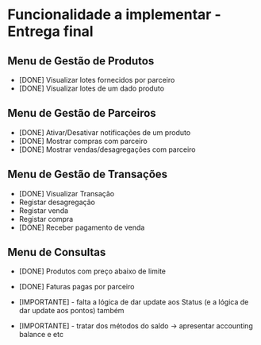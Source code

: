 # Funcionalidade a implementar - Entrega final

## Menu de Gestão de Produtos

- [DONE] Visualizar lotes fornecidos por parceiro
- [DONE] Visualizar lotes de um dado produto

## Menu de Gestão de Parceiros

- [DONE] Ativar/Desativar notificações de um produto
- [DONE] Mostrar compras com parceiro
- [DONE] Mostrar vendas/desagregações com parceiro

## Menu de Gestão de Transações

- [DONE] Visualizar Transação
- Registar desagregação
- Registar venda
- Registar compra
- [DONE] Receber pagamento de venda

## Menu de Consultas

- [DONE] Produtos com preço abaixo de limite
- [DONE] Faturas pagas por parceiro

- [IMPORTANTE] - falta a lógica de dar update aos Status (e a lógica de dar update aos pontos) também
- [IMPORTANTE] - tratar dos métodos do saldo -> apresentar accounting balance e etc